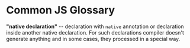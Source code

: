 # Common JS Glossary

**"native declaration"** -- declaration with `native` annotation or declaration inside another native declaration.
For such declarations compiler doesn't generate anything and in some cases, they processed in a special way.
